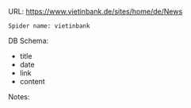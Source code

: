 URL: https://www.vietinbank.de/sites/home/de/News

    Spider name: vietinbank

DB Schema:
- title
- date
- link
- content

Notes: